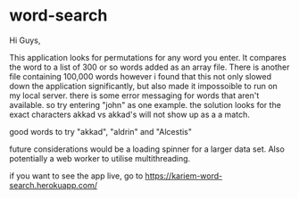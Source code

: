 # word-search

Hi Guys,

This application looks for permutations for any word you enter. It compares the word to a list of 300 or so words added as an array file.
There is another file containing 100,000 words however i found that this not only slowed down the application significantly, but also made it impossoible to run on my local server.
there is some error messaging for words that aren't available. so try entering "john" as one example.
the solution looks for the exact characters  akkad vs akkad's will not show up as a a match.

good words to try "akkad", "aldrin" and "Alcestis"

future considerations would be a loading spinner for a larger data set. Also potentially a web worker to utilise multithreading.

if you want to see the app live, go to https://kariem-word-search.herokuapp.com/